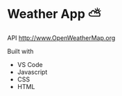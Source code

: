 # Weather App ⛅️

API http://www.OpenWeatherMap.org

Built with

* VS Code
* Javascript
* CSS
* HTML
